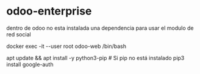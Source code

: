 # odoo-enterprise

dentro de odoo no esta instalada una dependencia para usar el modulo de red social


docker exec -it --user root odoo-web /bin/bash
    
apt update && apt install -y python3-pip  # Si pip no está instalado
pip3 install google-auth
